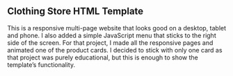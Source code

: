 ## Clothing Store HTML Template

This is a responsive multi-page website that looks good on a desktop, tablet and phone. I also added a simple JavaScript menu that sticks to the right side of the screen. For that project, I made all the responsive pages and animated one of the product cards. I decided to stick with only one card as that project was purely educational, but this is enough to show the template’s functionality.
